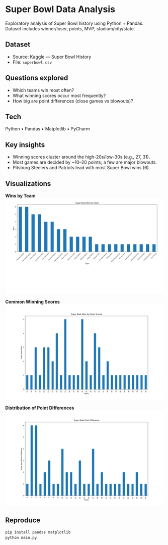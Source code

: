# Super Bowl Data Analysis

Exploratory analysis of Super Bowl history using Python + Pandas.  
Dataset includes winner/loser, points, MVP, stadium/city/state.

## Dataset
- Source: Kaggle — Super Bowl History
- File: `superbowl.csv`

## Questions explored
- Which teams win most often?
- What winning scores occur most frequently?
- How big are point differences (close games vs blowouts)?

## Tech
Python • Pandas • Matplotlib • PyCharm

## Key insights
- Winning scores cluster around the high-20s/low-30s (e.g., 27, 31).
- Most games are decided by ~10–20 points; a few are major blowouts.
- Pitsburg Steelers and Patriots lead with most Super Bowl wins (6) 

## Visualizations
**Wins by Team**  
<img src="charts/wins_by_team.png" width="520">

**Common Winning Scores**  
<img src="charts/common_scores.png" width="520">

**Distribution of Point Differences**  
<img src="charts/point_diff.png" width="520">

## Reproduce
```bash
pip install pandas matplotlib
python main.py

